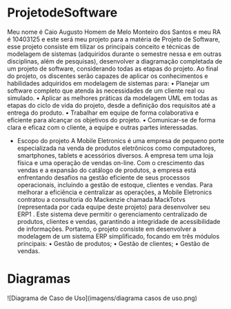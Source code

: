 # ProjetodeSoftware


Meu nome é Caio Augusto Homem de Melo Monteiro dos Santos e meu RA é 10403125 e este será meu projeto para a matéria de Projeto de Software, esse projeto consiste em tilizar os principais conceito e técnicas de modelagem de sistemas (adquiridos durante o
semestre nessa e em outras disciplinas, além de pesquisas), desenvolver a diagramação
completada de um projeto de software, considerando todas as etapas do projeto.
Ao final do projeto, os discentes serão capazes de aplicar os conhecimentos e habilidades
adquiridos em modelagem de sistemas para:
• Planejar um software completo que atenda às necessidades de um cliente real ou
simulado.
• Aplicar as melhores práticas da modelagem UML em todas as etapas do ciclo de vida do
projeto, desde a definição dos requisitos até a entrega do produto.
• Trabalhar em equipe de forma colaborativa e eficiente para alcançar os objetivos do
projeto.
• Comunicar-se de forma clara e eficaz com o cliente, a equipe e outras partes interessadas.
- Escopo do projeto
A Mobile Eletronics é uma empresa de pequeno porte especializada na venda de produtos
eletrônicos como computadores, smartphones, tablets e acessórios diversos. A empresa tem uma
loja física e uma operação de vendas on-line. Com o crescimento das vendas e a expansão do
catálogo de produtos, a empresa está enfrentando desafios na gestão eficiente de seus processos
operacionais, incluindo a gestão de estoque, clientes e vendas.
Para melhorar a eficiência e centralizar as operações, a Mobile Eletronics contratou a consultoria do
Mackenzie chamada MackTotvs (representada por cada equipe deste projeto) para desenvolver seu
ERP1
. Este sistema deve permitir o gerenciamento centralizado de produtos, clientes e vendas,
garantindo a integridade de acessibilidade de informações.
Portanto, o projeto consiste em desenvolver a modelagem de um sistema ERP simplificado, focando
em três módulos principais:
• Gestão de produtos;
• Gestão de clientes;
• Gestão de vendas.



# Diagramas


![Diagrama de Caso de Uso](imagens/diagrama casos de uso.png)

